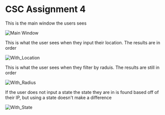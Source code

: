 # CSC Assignment 4



This is the main window the users sees

![Main Window](/github_images/Main_Window.png)


This is what the user sees when they input their location. The results are in order

![With_Location](/github_images/With_Location.png)


This is what the user sees when they filter by raduis. The results are still in order

![With_Radius](/github_images/With_Radius.png)


If the user does not input a state the state they are in is found based off of their IP, but using a state doesn't make a difference

![With_State](/github_images/With_State.png)
